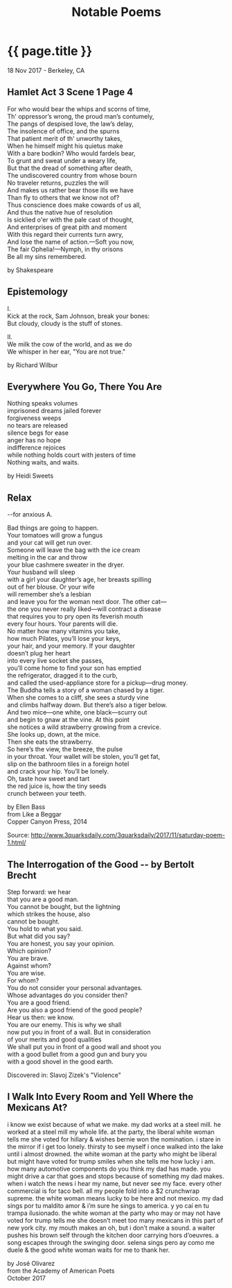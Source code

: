 ﻿---
layout: post
title: Notable Poems
---

{{ page.title }}
================

<p class="meta">18 Nov 2017 - Berkeley, CA</p>

## Hamlet Act 3 Scene 1 Page 4

For who would bear the whips and scorns of time,  
Th' oppressor’s wrong, the proud man’s contumely,  
The pangs of despised love, the law’s delay,  
The insolence of office, and the spurns  
That patient merit of th' unworthy takes,  
When he himself might his quietus make  
With a bare bodkin? Who would fardels bear,  
To grunt and sweat under a weary life,  
But that the dread of something after death,  
The undiscovered country from whose bourn  
No traveler returns, puzzles the will  
And makes us rather bear those ills we have  
Than fly to others that we know not of?  
Thus conscience does make cowards of us all,  
And thus the native hue of resolution  
Is sicklied o'er with the pale cast of thought,  
And enterprises of great pith and moment  
With this regard their currents turn awry,  
And lose the name of action.—Soft you now,  
The fair Ophelia!—Nymph, in thy orisons  
Be all my sins remembered.  

by Shakespeare

## Epistemology

I.  
Kick at the rock, Sam Johnson, break your bones:  
But cloudy, cloudy is the stuff of stones.  

II.  
We milk the cow of the world, and as we do  
We whisper in her ear, "You are not true."  

by Richard Wilbur

## Everywhere You Go, There You Are

Nothing speaks volumes  
imprisoned dreams jailed forever  
forgiveness weeps  
no tears are released  
silence begs for ease  
anger has no hope  
indifference rejoices  
while nothing holds court with jesters of time  
Nothing waits, and waits.

by Heidi Sweets

## Relax

--for anxious A.

Bad things are going to happen.  
Your tomatoes will grow a fungus  
and your cat will get run over.  
Someone will leave the bag with the ice cream  
melting in the car and throw  
your blue cashmere sweater in the dryer.  
Your husband will sleep  
with a girl your daughter’s age, her breasts spilling  
out of her blouse. Or your wife  
will remember she’s a lesbian  
and leave you for the woman next door. The other cat—  
the one you never really liked—will contract a disease  
that requires you to pry open its feverish mouth  
every four hours. Your parents will die.  
No matter how many vitamins you take,  
how much Pilates, you’ll lose your keys,  
your hair, and your memory. If your daughter  
doesn’t plug her heart  
into every live socket she passes,  
you’ll come home to find your son has emptied  
the refrigerator, dragged it to the curb,  
and called the used-appliance store for a pickup—drug money.  
The Buddha tells a story of a woman chased by a tiger.  
When she comes to a cliff, she sees a sturdy vine  
and climbs halfway down. But there’s also a tiger below.  
And two mice—one white, one black—scurry out  
and begin to gnaw at the vine. At this point  
she notices a wild strawberry growing from a crevice.  
She looks up, down, at the mice.  
Then she eats the strawberry.  
So here’s the view, the breeze, the pulse  
in your throat. Your wallet will be stolen, you’ll get fat,  
slip on the bathroom tiles in a foreign hotel  
and crack your hip. You’ll be lonely.  
Oh, taste how sweet and tart  
the red juice is, how the tiny seeds  
crunch between your teeth.  

by Ellen Bass  
from Like a Beggar  
Copper Canyon Press, 2014

Source: <http://www.3quarksdaily.com/3quarksdaily/2017/11/saturday-poem-1.html/>

## The Interrogation of the Good -- by Bertolt Brecht

Step forward: we hear  
that you are a good man.  
You cannot be bought, but the lightning  
which strikes the house, also  
cannot be bought.  
You hold to what you said.  
But what did you say?  
You are honest, you say your opinion.  
Which opinion?  
You are brave.  
Against whom?  
You are wise.  
For whom?  
You do not consider your personal advantages.  
Whose advantages do you consider then?  
You are a good friend.  
Are you also a good friend of the good people?  
Hear us then: we know.  
You are our enemy. This is why we shall  
now put you in front of a wall. But in consideration  
of your merits and good qualities  
We shall put you in front of a good wall and shoot you  
with a good bullet from a good gun and bury you  
with a good shovel in the good earth.

Discovered in: Slavoj Zizek's "Violence"

## I Walk Into Every Room and Yell Where the Mexicans At?

i know we exist because of what we make. my dad works at a steel mill. he worked at a steel mill my whole life. at the party, the liberal white woman tells me she voted for hillary & wishes bernie won the nomination. i stare in the mirror if i get too lonely. thirsty to see myself i once walked into the lake until i almost drowned. the white woman at the party who might be liberal but might have voted for trump smiles when she tells me how lucky i am. how many automotive components do you think my dad has made. you might drive a car that goes and stops because of something my dad makes. when i watch the news i hear my name, but never see my face. every other commercial is for taco bell. all my people fold into a $2 crunchwrap supreme. the white woman means lucky to be here and not mexico. my dad sings por tu maldito amor & i’m sure he sings to america. y yo caí en tu trampa ilusionado. the white woman at the party who may or may not have voted for trump tells me she doesn’t meet too many mexicans in this part of new york city. my mouth makes an oh, but i don’t make a sound. a waiter pushes his brown self through the kitchen door carrying hors d’oeuvres. a song escapes through the swinging door. selena sings pero ay como me duele & the good white woman waits for me to thank her.

by José Olivarez  
from the Academy of American Poets  
October 2017